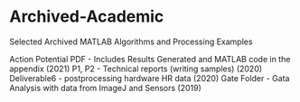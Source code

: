 # Archived-Academic
Selected Archived MATLAB Algorithms and Processing Examples

Action Potential PDF - Includes Results Generated and MATLAB code in the appendix (2021)
P1, P2 - Technical reports (writing samples) (2020)
Deliverable6 - postprocessing hardware HR data (2020)
Gate Folder - Gata Analysis with data from ImageJ and Sensors (2019)
